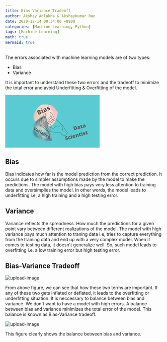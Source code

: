 ```yaml
---
title: Bias-Variance Tradeoff
author: Akshay Adlakha & Akshaykumar Rao
date: 2020-12-14 00:34:00 +0800
categories: [Machine Learning, Python]
tags: [Machine Learning]
math: true
mermaid: true
---
```


The errors associated with machine learning models are of two types:
- Bias
- Variance

It is important to understand these two errors and the tradeoff to minimize the total error and avoid Underfitting & Overfitting of the model.

![upload-image](/assets/img/sample/images.jpeg)

## Bias

Bias indicates how far is the model prediction from the correct prediction. It occurs due to simpler assumptions made by the model to make the predictions. The model with high bias pays very less attention to training data and oversimplies the model. In other words, the model leads to underfitting i.e, a high training and a high testing error. 

## Variance

Variance reflects the spreadness. How much the predictions for a given point vary between different realizations of the model. The model with high variance pays much attention to traning data i.e, tries to capture everything from the training data and end up with a very complex model. When it comes to testing data, it doesn't generalize well. So, such model leads to overfitting i.e. a low training error but high testing error. 


## Bias-Variance Tradeoff

![upload-image](/assets/img/sample/Bias1.png)

From above figure, we can see that how these two terms are important. If any of these two gets inflated or deflated, it leads to the overfitting or underfitting situation. It is neccessary to balance between bias and variance. We don't want to have a model with high errors. A balance between bias and variance minimizes the total error of the model. This balance is known as Bias-Variance tradeoff.

![upload-image](/assets/img/sample/Bias2.png)

This figure clearly shows the balance between bias and variance.
